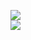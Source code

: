[![](https://img.shields.io/badge/Made%20With-Github%20Spray-lightgrey.svg?style=for-the-badge&logo=github)](https://github.com/Annihil/github-spray#24957)  
[![](https://i.imgur.com/2DrTn0Z.gif)](https://github.com/Annihil/github-spray)
